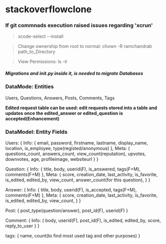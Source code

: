 # stackoverflowclone

### If git commnads execution raised issues regarding 'xcrun'
> xcode-select --install

> Change ownership from root to normal:
chown -R ramchandrab path_to_Directory

> View Permissions:
ls -lr

##### Migrations and __init__.py inside it, is needed to migrate Databases


### DataMode: Entities
Users, Questions, Answers, Posts, Comments, Tags

**Edited request table can be used: edit requests stored into a table and updates once the edited_answer or edited_question is accepted(Enhancement)**

### DataModel: Entity Fields
Users: {
    Info: {
        email, password, firstname, lastname, display_name, location,
        is_employee, type(registed/anonymous)
    },
    Meta: {
        questions_count, answers_count, view_count(reputation), 
        upvotes, downvotes, age, profileimage, websiteurl
    }
}

Question: {
    Info: {
        title, body, userid(F), is_answered, tags(F+M), comments(F+M)
    },
    Meta: {
        score, creation_date, last_activity, is_favorite, is_edited,
        edited_by, view_count, answer_count(for this question),
    }
}

Answer: {
    Info: {
        title, body, userid(F), is_accepted, tags(F+M), comments(F+M)
    },
    Meta: {
        score, creation_date, last_activity, 
         is_favorite, is_edited, edited_by, view_count,
    }
}

Post: {
    post_type(question/answer), post_id(F), userid(F)
}

Comment: {
    Info: {
        body, userid(F), post_id(F), is_edited, edited_by, score, 
        reply_to_user
    }
}

tags: {
    name, count(to find most used tag and other purposes)
}